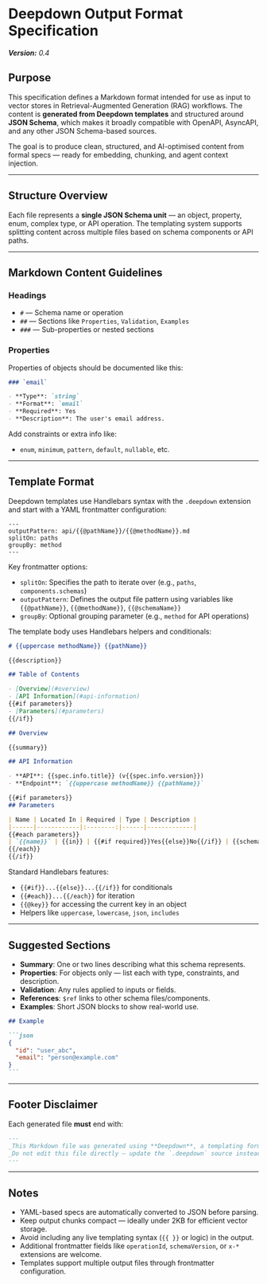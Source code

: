 # Deepdown Output Format Specification  

_**Version:** 0.4_

## Purpose

This specification defines a Markdown format intended for use as input to vector stores in Retrieval-Augmented Generation (RAG) workflows. The content is **generated from Deepdown templates** and structured around **JSON Schema**, which makes it broadly compatible with OpenAPI, AsyncAPI, and any other JSON Schema-based sources.

The goal is to produce clean, structured, and AI-optimised content from formal specs — ready for embedding, chunking, and agent context injection.

---

## Structure Overview

Each file represents a **single JSON Schema unit** — an object, property, enum, complex type, or API operation. The templating system supports splitting content across multiple files based on schema components or API paths.

---

## Markdown Content Guidelines

### Headings

- `#` — Schema name or operation
- `##` — Sections like `Properties`, `Validation`, `Examples`
- `###` — Sub-properties or nested sections

### Properties

Properties of objects should be documented like this:

```markdown
### `email`

- **Type**: `string`
- **Format**: `email`
- **Required**: Yes
- **Description**: The user's email address.
```

Add constraints or extra info like:

- `enum`, `minimum`, `pattern`, `default`, `nullable`, etc.

---

## Template Format

Deepdown templates use Handlebars syntax with the `.deepdown` extension and start with a YAML frontmatter configuration:

```
---
outputPattern: api/{{@pathName}}/{{@methodName}}.md
splitOn: paths
groupBy: method
---
```

Key frontmatter options:
- `splitOn`: Specifies the path to iterate over (e.g., `paths`, `components.schemas`)
- `outputPattern`: Defines the output file pattern using variables like `{{@pathName}}`, `{{@methodName}}`, `{{@schemaName}}`
- `groupBy`: Optional grouping parameter (e.g., `method` for API operations)

The template body uses Handlebars helpers and conditionals:

```markdown
# {{uppercase methodName}} {{pathName}}

{{description}}

## Table of Contents

- [Overview](#overview)
- [API Information](#api-information)
{{#if parameters}}
- [Parameters](#parameters)
{{/if}}

## Overview

{{summary}}

## API Information

- **API**: {{spec.info.title}} (v{{spec.info.version}})
- **Endpoint**: `{{uppercase methodName}} {{pathName}}`

{{#if parameters}}
## Parameters

| Name | Located In | Required | Type | Description |
|------|------------|:--------:|------|-------------|
{{#each parameters}}
| `{{name}}` | {{in}} | {{#if required}}Yes{{else}}No{{/if}} | {{schema.type}} | {{description}} |
{{/each}}
{{/if}}
```

Standard Handlebars features:
- `{{#if}}...{{else}}...{{/if}}` for conditionals
- `{{#each}}...{{/each}}` for iteration
- `{{@key}}` for accessing the current key in an object
- Helpers like `uppercase`, `lowercase`, `json`, `includes`

---

## Suggested Sections

- **Summary**: One or two lines describing what this schema represents.
- **Properties**: For objects only — list each with type, constraints, and description.
- **Validation**: Any rules applied to inputs or fields.
- **References**: `$ref` links to other schema files/components.
- **Examples**: Short JSON blocks to show real-world use.

````markdown
## Example

```json
{
  "id": "user_abc",
  "email": "person@example.com"
}
```
````

---

## Footer Disclaimer

Each generated file **must** end with:

```markdown
---
_This Markdown file was generated using **Deepdown**, a templating format for AI-ready JSON Schema content._  
_Do not edit this file directly — update the `.deepdown` source instead._
---
```

---

## Notes

- YAML-based specs are automatically converted to JSON before parsing.
- Keep output chunks compact — ideally under 2KB for efficient vector storage.
- Avoid including any live templating syntax (`{{ }}` or logic) in the output.
- Additional frontmatter fields like `operationId`, `schemaVersion`, or `x-*` extensions are welcome.
- Templates support multiple output files through frontmatter configuration.
